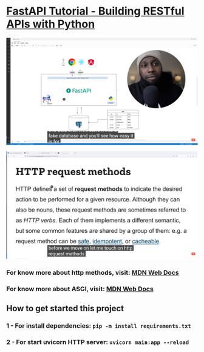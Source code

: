 # [FastAPI Tutorial - Building RESTful APIs with Python](https://www.youtube.com/watch?v=GN6ICac3OXY)

![project-layout](docs/project-layout.jpg)

![http-methods-explain](docs/http-methods.png)

### For know more about http methods, visit: [MDN Web Docs](https://developer.mozilla.org/en-US/docs/Web/HTTP/Methods)

### For know more about ASGI, visit: [MDN Web Docs](https://asgi.readthedocs.io/en/latest/)
 
## How to get started this project

### 1 - For install dependencies: `pip -m install requirements.txt`

### 2 - For start uvicorn HTTP server: `uvicorn main:app --reload`
